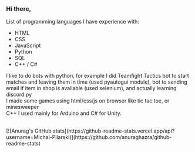 ### Hi there,
List of programming languages I have experience with:
* HTML
* CSS
* JavaScript
* Python
* SQL
* C++ / C#

I like to do bots with python, for example I did Teamfight Tactics bot to start matches and leaving them in time (used pyautogui module), bot to sending email if item in shop is available (used selenium), and actually learning discord.py </br>
I made some games using html/css/js on browser like tic tac toe, or minesweeper </br>
C++ I used mainly for Arduino and C# for Unity. </br>

</br>
[![Anurag's GitHub stats](https://github-readme-stats.vercel.app/api?username=Michal-Pilarski)](https://github.com/anuraghazra/github-readme-stats)
